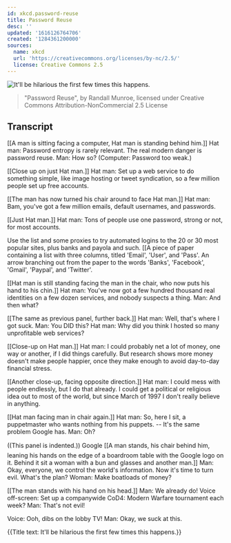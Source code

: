 ```yaml
---
id: xkcd.password-reuse
title: Password Reuse
desc: ''
updated: '1616126764706'
created: '1284361200000'
sources:
  name: xkcd
  url: 'https://creativecommons.org/licenses/by-nc/2.5/'
  license: Creative Commons 2.5
---
```

![It'll be hilarious the first few times this happens.](https://imgs.xkcd.com/comics/password_reuse.png)
> "Password Reuse", by Randall Munroe, licensed under Creative Commons Attribution-NonCommercial 2.5 License

## Transcript
[[A man is sitting facing a computer, Hat man is standing behind him.]]
Hat man: Password entropy is rarely relevant. The real modern danger is password reuse. 
Man: How so? 
(Computer: Password too weak.)

[[Close up on just Hat man.]]
Hat man: Set up a web service to do something simple, like image hosting or tweet syndication, so a few million people set up free accounts.

[[The man has now turned his chair around to face Hat man.]]
Hat man: Bam, you've got a few million emails, default usernames, and passwords.

[[Just Hat man.]]
Hat man: Tons of people use one password, strong or not, for most accounts.

Use the list and some proxies to try automated logins to the 20 or 30 most popular sites, plus banks and payola and such.
[[A piece of paper containing a list with three columns, titled 'Email', 'User', and 'Pass'. An arrow branching out from the paper to the words 'Banks', 'Facebook', 'Gmail', 'Paypal', and 'Twitter'.

[[Hat man is still standing facing the man in the chair, who now puts his hand to his chin.]]
Hat man: You've now got a few hundred thousand real identities on a few dozen services, and nobody suspects a thing.
Man: And then what?

[[The same as previous panel, further back.]]
Hat man: Well, that's where I got suck.
Man: You DID this?
Hat man: Why did you 
think
 I hosted so many unprofitable web services?

[[Close-up on Hat man.]]
Hat man: I could probably net a lot of money, one way or another, if I did things carefully. But research shows more money doesn't make people happier, once they make enough to avoid day-to-day financial stress.

[[Another close-up, facing opposite direction.]]
Hat man: I could mess with people endlessly, but I do that already. I could get a political or religious idea out to most of the world, but since March of 1997 I don't really believe in anything.

[[Hat man facing man in chair again.]]
Hat man: So, here I sit, a puppetmaster who wants nothing from his puppets. -- It's the same problem Google has.
Man: Oh?

((This panel is indented.))
Google
[[A man stands, his chair behind him, leaning his hands on the edge of a boardroom table with the Google logo on it. Behind it sit a woman with a bun and glasses and another man.]]
Man: Okay, everyone, we control the world's information. Now it's time to turn evil. What's the plan?
Woman: Make boatloads of money?

[[The man stands with his hand on his head.]]
Man: We already do!
Voice off-screen: Set up a companywide CoD4: Modern Warfare tournament each week?
Man: 
That's not evil!

Voice: Ooh, dibs on the lobby TV!
Man: Okay, we 
suck
 at this.

{{Title text: It'll be hilarious the first few times this happens.}}
